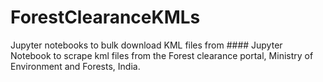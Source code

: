 # ForestClearanceKMLs
Jupyter notebooks to bulk download KML files from #### Jupyter Notebook to scrape kml files from the Forest clearance portal, Ministry of Environment and Forests, India.  
